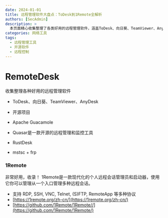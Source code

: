 ```yaml
---
date: 2024-01-01
title: 远程管理软件大盘点：ToDesk到1Remote全解析
authors: [SecAdmin]
description: >
  本页面精心收集整理了各类好用的远程管理软件，涵盖ToDesk、向日葵、TeamViewer、AnyDesk等常见商用软件，以及Apache Guacamole、Quasar、RustDesk等开源项目，还特别介绍了现代化的个人远程会话管理员和启动器1Remote，它支持多种远程协议，为用户提供便捷的远程管理体验。通过对这些工具的介绍，帮助用户全面了解并选择适合自己的远程管理软件。
categories: 网络工具
tags:
  - 远程管理工具
  - 开源软件
  - 远程控制
---
```


# RemoteDesk

收集整理各种好用的远程管理软件

- ToDesk、向日葵、TeamViewer、AnyDesk

- 开源项目
- Apache Guacamole
- Quasar是一款开源的远程管理和监控工具

- RustDesk
- mstsc + frp

### 1Remote

非常好用，收录！ 1Remote是一款现代化的个人远程会话管理员和启动器，使用它你可以管理从一个入口管理多种远程会话。

- 支持 RDP, SSH, VNC, Telnet, (S)FTP, RemoteApp 等多种协议
- [https://1remote.org/zh-cn/](https://1remote.org/zh-cn/)
- [https://github.com/1Remote/1Remote//](https://github.com/1Remote/1Remote/)

